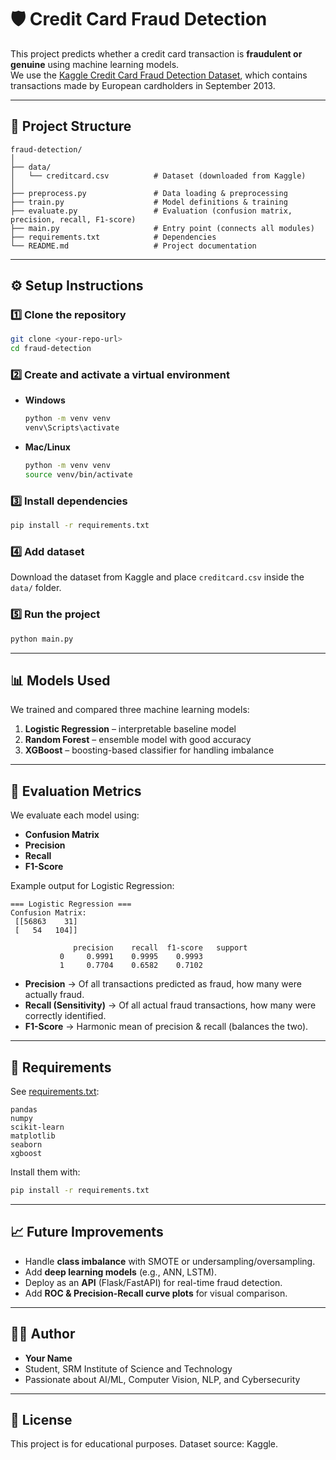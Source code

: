 # 🛡️ Credit Card Fraud Detection

This project predicts whether a credit card transaction is **fraudulent or genuine** using machine learning models.  
We use the [Kaggle Credit Card Fraud Detection Dataset](https://www.kaggle.com/mlg-ulb/creditcardfraud), which contains transactions made by European cardholders in September 2013.  

---

## 📂 Project Structure

```
fraud-detection/
│
├── data/
│   └── creditcard.csv          # Dataset (downloaded from Kaggle)
│
├── preprocess.py               # Data loading & preprocessing
├── train.py                    # Model definitions & training
├── evaluate.py                 # Evaluation (confusion matrix, precision, recall, F1-score)
├── main.py                     # Entry point (connects all modules)
├── requirements.txt            # Dependencies
└── README.md                   # Project documentation
```

---

## ⚙️ Setup Instructions

### 1️⃣ Clone the repository
```bash
git clone <your-repo-url>
cd fraud-detection
```

### 2️⃣ Create and activate a virtual environment
- **Windows**
  ```bash
  python -m venv venv
  venv\Scripts\activate
  ```
- **Mac/Linux**
  ```bash
  python -m venv venv
  source venv/bin/activate
  ```

### 3️⃣ Install dependencies
```bash
pip install -r requirements.txt
```

### 4️⃣ Add dataset
Download the dataset from Kaggle and place `creditcard.csv` inside the `data/` folder.

### 5️⃣ Run the project
```bash
python main.py
```

---

## 📊 Models Used
We trained and compared three machine learning models:

1. **Logistic Regression** – interpretable baseline model  
2. **Random Forest** – ensemble model with good accuracy  
3. **XGBoost** – boosting-based classifier for handling imbalance  

---

## 🧾 Evaluation Metrics
We evaluate each model using:

- **Confusion Matrix**  
- **Precision**  
- **Recall**  
- **F1-Score**  

Example output for Logistic Regression:

```
=== Logistic Regression ===
Confusion Matrix:
 [[56863    31]
 [   54   104]]

              precision    recall  f1-score   support
           0     0.9991    0.9995    0.9993
           1     0.7704    0.6582    0.7102
```

- **Precision** → Of all transactions predicted as fraud, how many were actually fraud.  
- **Recall (Sensitivity)** → Of all actual fraud transactions, how many were correctly identified.  
- **F1-Score** → Harmonic mean of precision & recall (balances the two).  

---

## 📌 Requirements

See [requirements.txt](requirements.txt):

```
pandas
numpy
scikit-learn
matplotlib
seaborn
xgboost
```

Install them with:

```bash
pip install -r requirements.txt
```

---

## 📈 Future Improvements
- Handle **class imbalance** with SMOTE or undersampling/oversampling.  
- Add **deep learning models** (e.g., ANN, LSTM).  
- Deploy as an **API** (Flask/FastAPI) for real-time fraud detection.  
- Add **ROC & Precision-Recall curve plots** for visual comparison.  

---

## 👨‍💻 Author
- **Your Name**  
- Student, SRM Institute of Science and Technology  
- Passionate about AI/ML, Computer Vision, NLP, and Cybersecurity  

---

## 📜 License
This project is for educational purposes. Dataset source: Kaggle.  
